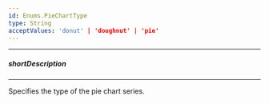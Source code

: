 ```yaml
---
id: Enums.PieChartType
type: String
acceptValues: 'donut' | 'doughnut' | 'pie'
---
```

---
##### shortDescription
<!-- Description goes here -->

---
<!-- Description goes here -->
Specifies the type of the pie chart series.